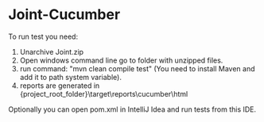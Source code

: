 Joint-Cucumber
====================
To run test you need:
1. Unarchive Joint.zip
2. Open windows command line go to folder with unzipped files.
3. run command: "mvn clean compile test" (You need to install Maven and add it to path system variable).
4. reports are generated in {project_root_folder}\target\reports\cucumber\html

Optionally you can open pom.xml in IntelliJ Idea and run tests from this IDE.